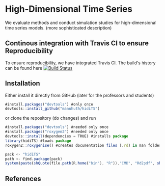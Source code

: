 # High-Dimensional Time Series
We evaluate methods and conduct simulation studies for high-dimensional time series models. (more sophisticated description) 

## Continous integration with Travis CI to ensure Reproducibility
To ensure reproducibility, we have integrated Travis CI. The build's history can be found here [![Build Status](https://travis-ci.org/HumanCapitalAnalysis/microeconometrics-course-project-manuhuth.svg?branch=master)](https://travis-ci.org/github/manuhuth/hidiTS)

## Installation

Either install it directly from GitHub (later for the professors and students) 
```javascript
#install.packages("devtools") #only once
devtools::install_github("manuhuth/hidiTS")
```

or clone the repository (do changes) and run
```javascript
#install.packages("devtools") #needed only once
#install.packages("roxygen2") #needed only once
devtools::install(dependencies = TRUE) #installs package
library(hidiTS) #loads package
roxygen2::roxygenise() #creates documentation files (.rd) in man folder

pack <- "hidiTS"
path <- find.package(pack)
system(paste(shQuote(file.path(R.home("bin"), "R")),"CMD", "Rd2pdf", shQuote(path))) #creates Vignette
```

## References
